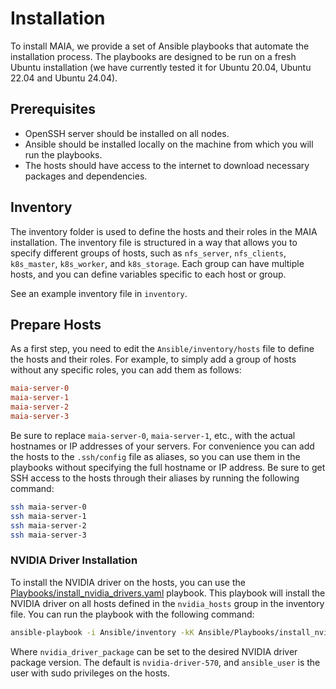 # Installation

To install MAIA, we provide a set of Ansible playbooks that automate the installation process. The playbooks are designed to be run on a fresh Ubuntu  installation (we have currently tested it for Ubuntu 20.04, Ubuntu 22.04 and Ubuntu 24.04).

## Prerequisites
- OpenSSH server should be installed on all nodes.
- Ansible should be installed locally on the machine from which you will run the playbooks.
- The hosts should have access to the internet to download necessary packages and dependencies.

## Inventory

The inventory folder is used to define the hosts and their roles in the MAIA installation. The inventory file is structured in a way that allows you to specify different groups of hosts, such as `nfs_server`, `nfs_clients`, `k8s_master`, `k8s_worker`, and `k8s_storage`. Each group can have multiple hosts, and you can define variables specific to each host or group.

See an example inventory file in `inventory`.

## Prepare Hosts

As a first step, you need to edit the `Ansible/inventory/hosts` file to define the hosts and their roles. For example, to simply add a group of hosts without any specific roles, you can add them as follows:

```ini
maia-server-0
maia-server-1
maia-server-2
maia-server-3
```

Be sure to replace `maia-server-0`, `maia-server-1`, etc., with the actual hostnames or IP addresses of your servers.
For convenience you can add the hosts to the `.ssh/config` file as aliases, so you can use them in the playbooks without specifying the full hostname or IP address.
Be sure to get SSH access to the hosts through their aliases by running the following command:

```bash
ssh maia-server-0
ssh maia-server-1
ssh maia-server-2
ssh maia-server-3   
```

### NVIDIA Driver Installation

To install the NVIDIA driver on the hosts, you can use the [Playbooks/install_nvidia_drivers.yaml](Playbooks/install_nvidia_drivers.yaml) playbook. This playbook will install the NVIDIA driver on all hosts defined in the `nvidia_hosts` group in the inventory file. You can run the playbook with the following command:

```bash
ansible-playbook -i Ansible/inventory -kK Ansible/Playbooks/install_nvidia_drivers.yaml -e ansible_user=maia-admin -e nvidia_driver_package=nvidia-driver-570
```
Where `nvidia_driver_package` can be set to the desired NVIDIA driver package version. The default is `nvidia-driver-570`, and  `ansible_user` is the user with sudo privileges on the hosts.




